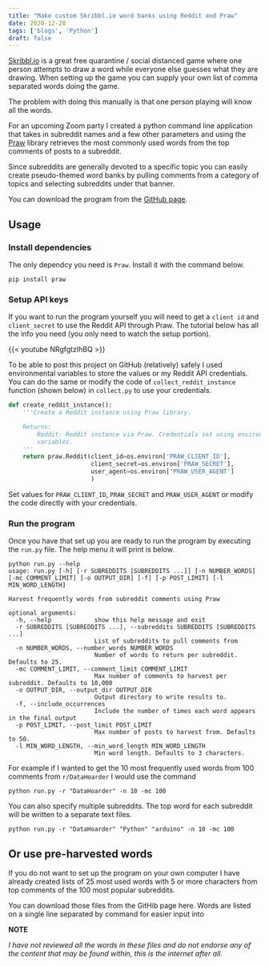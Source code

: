 ```yaml
---
title: "Make custom Skribbl.io word banks using Reddit and Praw"
date: 2020-12-28
tags: ['blogs', 'Python']
draft: false
---
```


[Skribbl.io](https://skribbl.io/) is a great free quarantine / social distanced 
game where one person attempts to draw a word while everyone else guesses what they
are drawing. When setting up the game you can supply your own list of comma
separated words doing the game. 

The problem with doing this manually is that one person playing will know all
the words. 

For an upcoming Zoom party I created a python command line application that
takes in subreddit names and a few other parameters and using the
[Praw](https://praw.readthedocs.io/en/latest/) library retrieves the most
commonly used words from the top comments of posts to a subreddit.

Since subreddits are generally devoted to a specific topic you can easily
create pseudo-themed word banks by pulling comments from a category of
topics and selecting subreddits under that banner. 

You can download the program from the [GitHub page](https://github.com/EthanHolleman/Rskribbl).

## Usage

### Install dependencies

The only dependcy you need is `Praw`. Install it with the command below.

```
pip install praw
```

### Setup API keys

If you want to run the program yourself you will need to get a `client id` and
`client_secret` to use the Reddit API through Praw. The tutorial below has
all the info you need (you only need to watch the setup portion). 

{{< youtube NRgfgtzIhBQ >}}

To be able to post this project on GitHub (relatively) safely I used environmental
variables to store the values or my Reddit API credentials. You can do the same
or modify the code of `collect_reddit_instance` function (shown below) in `collect.py`
to use your credentials.

```python
def create_reddit_instance():
    '''Create a Reddit instance using Praw library.

    Returns:
        Reddit: Reddit instance via Praw. Credentials set using environmental
        variables.
    '''
    return praw.Reddit(client_id=os.environ['PRAW_CLIENT_ID'],
                       client_secret=os.environ['PRAW_SECRET'],
                       user_agent=os.environ['PRAW_USER_AGENT']
                       )
```
Set values for `PRAW_CLIENT_ID`, `PRAW_SECRET` and `PRAW_USER_AGENT` or
modify the code directly with your credentials. 


### Run the program

Once you have that set up you are ready to run the program by 
executing the `run.py` file. The help menu it will print is below.

```
python run.py --help
usage: run.py [-h] [-r SUBREDDITS [SUBREDDITS ...]] [-n NUMBER_WORDS] [-mc COMMENT_LIMIT] [-o OUTPUT_DIR] [-f] [-p POST_LIMIT] [-l MIN_WORD_LENGTH]

Harvest frequently words from subreddit comments using Praw

optional arguments:
  -h, --help            show this help message and exit
  -r SUBREDDITS [SUBREDDITS ...], --subreddits SUBREDDITS [SUBREDDITS ...]
                        List of subreddits to pull comments from
  -n NUMBER_WORDS, --number_words NUMBER_WORDS
                        Number of words to return per subreddit. Defaults to 25.
  -mc COMMENT_LIMIT, --comment_limit COMMENT_LIMIT
                        Max number of comments to harvest per subreddit. Defaults to 10,000
  -o OUTPUT_DIR, --output_dir OUTPUT_DIR
                        Output directory to write results to.
  -f, --include_occurrences
                        Include the number of times each word appears in the final output
  -p POST_LIMIT, --post_limit POST_LIMIT
                        Max number of posts to harvest from. Defaults to 50.
  -l MIN_WORD_LENGTH, --min_word_length MIN_WORD_LENGTH
                        Min word length. Defaults to 3 characters.
```

For example if I wanted to get the 10 most frequently used words from 100 comments 
from  `r/DataHoarder` I would use the command

```
python run.py -r "DataHoarder" -n 10 -mc 100
```

You can also specify multiple subreddits. The top word for each subreddit will
be written to a separate text files.

```
python run.py -r "DataHoarder" "Python" "arduino" -n 10 -mc 100
```

## Or use pre-harvested words

If you do not want to set up the program on your own computer I have already
created lists of 25 most used words with 5 or more characters 
from top comments of the 100 most popular subreddits.

You can download those files from the GitHib page here. Words are listed on a
single line separated by command for easier input into 

**NOTE**

*I have not reviewed all the words in these files and do not endorse
any of the content that may be found within, this is the internet after all.* 




